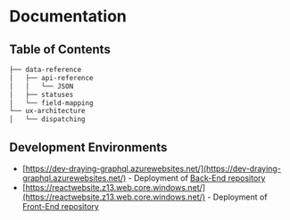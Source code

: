 # Documentation

## Table of Contents

```bash
├── data-reference
│   ├── api-reference
│   │   └── JSON
│   ├── statuses
│   └── field-mapping
└── ux-architecture
│   └── dispatching
```

## Development Environments

- [https://dev-draying-graphql.azurewebsites.net/](https://dev-draying-graphql.azurewebsites.net/) - Deployment of [Back-End repository](https://github.com/cross-team/draying-back-end)
- [https://reactwebsite.z13.web.core.windows.net/](https://reactwebsite.z13.web.core.windows.net/) - Deployment of [Front-End repository](https://github.com/cross-team/draying-front-end)
